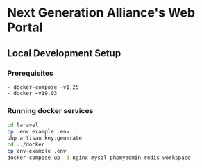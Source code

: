 # Next Generation Alliance's Web Portal

## Local Development Setup

### Prerequisites
    - docker-compose ~v1.25
    - docker ~v19.03

### Running docker services

```sh
cd laravel
cp .env.example .env
php artisan key:generate
cd ../docker
cp env-example .env
docker-compose up -d nginx mysql phpmyadmin redis workspace
```

